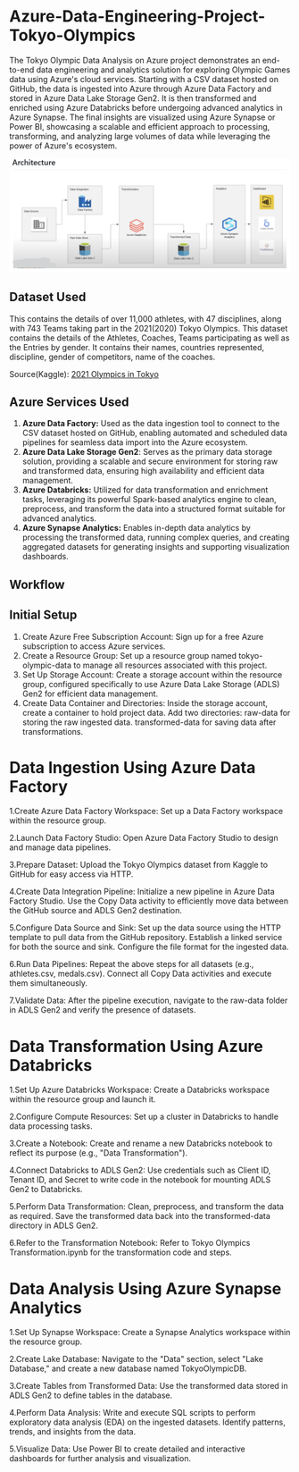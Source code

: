 # Azure-Data-Engineering-Project-Tokyo-Olympics 

The Tokyo Olympic Data Analysis on Azure project demonstrates an end-to-end data engineering and analytics solution for exploring Olympic Games data using Azure's cloud services. Starting with a CSV dataset hosted on GitHub, the data is ingested into Azure through Azure Data Factory and stored in Azure Data Lake Storage Gen2. It is then transformed and enriched using Azure Databricks before undergoing advanced analytics in Azure Synapse. The final insights are visualized using Azure Synapse or Power BI, showcasing a scalable and efficient approach to processing, transforming, and analyzing large volumes of data while leveraging the power of Azure's ecosystem.

![Azure Data Engineering Project](https://github.com/birbaner/Azure-Data-Engineering-Project-Tokyo-Olympics/blob/9f34e518a4e38b329cd46b2a6127db981798c68c/Azure.png?raw=true)

## Dataset Used 
This contains the details of over 11,000 athletes, with 47 disciplines, along with 743 Teams taking part in the 2021(2020) Tokyo Olympics.
This dataset contains the details of the Athletes, Coaches, Teams participating as well as the Entries by gender. It contains their names, countries represented, discipline, gender of competitors, name of the coaches.

Source(Kaggle): [2021 Olympics in Tokyo](https://www.kaggle.com/datasets/arjunprasadsarkhel/2021-olympics-in-tokyo)

## Azure Services Used
1. **Azure Data Factory:**  Used as the data ingestion tool to connect to the CSV dataset hosted on GitHub, enabling automated and scheduled data pipelines for seamless data import into the Azure ecosystem.
2. **Azure Data Lake Storage Gen2**: Serves as the primary data storage solution, providing a scalable and secure environment for storing raw and transformed data, ensuring high availability and efficient data management.
3. **Azure Databricks:** Utilized for data transformation and enrichment tasks, leveraging its powerful Spark-based analytics engine to clean, preprocess, and transform the data into a structured format suitable for advanced analytics.
4. **Azure Synapse Analytics:** Enables in-depth data analytics by processing the transformed data, running complex queries, and creating aggregated datasets for generating insights and supporting visualization dashboards.

   
## Workflow 

## Initial Setup
1.  Create Azure Free Subscription Account: Sign up for a free Azure subscription to access Azure services.  
2. Create a Resource Group: Set up a resource group named tokyo-olympic-data to manage all resources associated with this project.
3. Set Up Storage Account: Create a storage account within the resource group, configured specifically to use Azure Data Lake Storage (ADLS) Gen2 for efficient data management.
4. Create Data Container and Directories: Inside the storage account, create a container to hold project data. Add two directories:
            raw-data for storing the raw ingested data.
            transformed-data for saving data after transformations.
     
# Data Ingestion Using Azure Data Factory
1.Create Azure Data Factory Workspace: Set up a Data Factory workspace within the resource group.

2.Launch Data Factory Studio: Open Azure Data Factory Studio to design and manage data pipelines.

3.Prepare Dataset: Upload the Tokyo Olympics dataset from Kaggle to GitHub for easy access via HTTP.

4.Create Data Integration Pipeline:
     Initialize a new pipeline in Azure Data Factory Studio.
     Use the Copy Data activity to efficiently move data between the GitHub source and ADLS Gen2 destination.
     
5.Configure Data Source and Sink:
      Set up the data source using the HTTP template to pull data from the GitHub repository.
      Establish a linked service for both the source and sink.
      Configure the file format for the ingested data.
      
6.Run Data Pipelines: Repeat the above steps for all datasets (e.g., athletes.csv, medals.csv). Connect all Copy Data activities and execute them simultaneously.

7.Validate Data: After the pipeline execution, navigate to the raw-data folder in ADLS Gen2 and verify the presence of datasets.

# Data Transformation Using Azure Databricks
1.Set Up Azure Databricks Workspace: Create a Databricks workspace within the resource group and launch it.

2.Configure Compute Resources: Set up a cluster in Databricks to handle data processing tasks.

3.Create a Notebook:
Create and rename a new Databricks notebook to reflect its purpose (e.g., "Data Transformation").
     
4.Connect Databricks to ADLS Gen2:
  Use credentials such as Client ID, Tenant ID, and Secret to write code in the notebook for mounting ADLS Gen2 to Databricks.
     
5.Perform Data Transformation:
    Clean, preprocess, and transform the data as required.
    Save the transformed data back into the transformed-data directory in ADLS Gen2.

6.Refer to the Transformation Notebook: Refer to Tokyo Olympics Transformation.ipynb for the transformation code and steps.

# Data Analysis Using Azure Synapse Analytics

1.Set Up Synapse Workspace: Create a Synapse Analytics workspace within the resource group.

2.Create Lake Database: Navigate to the "Data" section, select "Lake Database," and create a new database named TokyoOlympicDB.

3.Create Tables from Transformed Data: Use the transformed data stored in ADLS Gen2 to define tables in the database.

4.Perform Data Analysis:
    Write and execute SQL scripts to perform exploratory data analysis (EDA) on the ingested datasets.
    Identify patterns, trends, and insights from the data.
    
5.Visualize Data: Use Power BI to create detailed and interactive dashboards for further analysis and visualization. 

 

